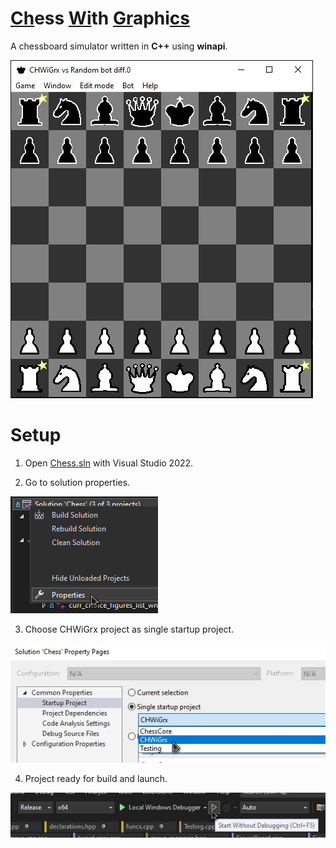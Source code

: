 # <ins>Ch</ins>ess <ins>Wi</ins>th <ins>Gr</ins>aphi<ins>cs</ins>

A chessboard simulator written in __C++__ using __winapi__.

![](Screenshots/game_mode.jpg)

# Setup

1. Open [Chess.sln](./Chess.sln) with Visual Studio 2022.

2. Go to solution properties.

![](Screenshots/setup1.png)

3. Choose CHWiGrx project as single startup project.

![](Screenshots/setup2.jpg)

4. Project ready for build and launch.

![](Screenshots/setup3.jpg)


